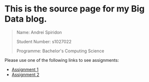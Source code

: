 # This is the source page for my Big Data blog.

> Name: Andrei Spiridon
>
> Student Number: s1027022
>
> Programme: Bachelor's Computing Science

Please use one of the following links to see assignments:
  * [Assignment 1](blogpost1.md)
  * [Assignment 2](blogpost2.md)


